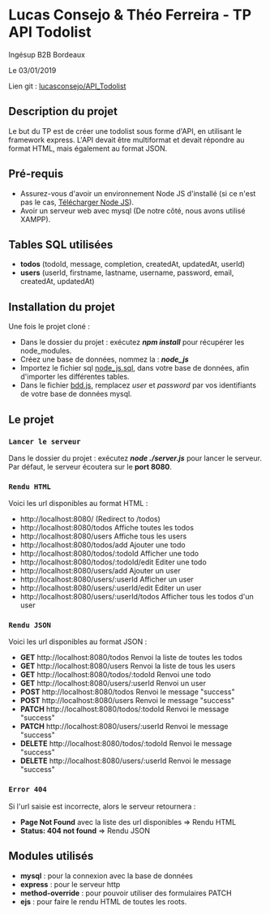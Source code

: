 # Lucas Consejo & Théo Ferreira - TP API Todolist

Ingésup B2B Bordeaux

Le 03/01/2019

Lien git : [lucasconsejo/API_Todolist](https://github.com/lucasconsejo/API_Todolist)

## Description du projet
Le but du TP est de créer une todolist sous forme d'API, en utilisant le framework express.
L'API devait être multiformat et devait répondre au format HTML, mais également au format JSON.

## Pré-requis
* Assurez-vous d'avoir un environnement Node JS d'installé (si ce n'est pas le cas, [Télécharger Node JS](https://nodejs.org/en/)).
* Avoir un serveur web avec mysql (De notre côté, nous avons utilisé XAMPP).

## Tables SQL utilisées 

* **todos** (todoId, message, completion, createdAt, updatedAt, userId)
* **users** (userId, firstname, lastname, username, password, email, createdAt, updatedAt)

## Installation du projet
Une fois le projet cloné :
* Dans le dossier du projet : exécutez ***npm install*** pour récupérer les node_modules.
* Créez une base de données, nommez la : ***node_js***
* Importez le fichier sql [node_js.sql](https://github.com/lucasconsejo/API_Todolist/blob/master/bdd/node_js.sql), dans votre base de données, afin d'importer les différentes tables.
* Dans le fichier [bdd.js](https://github.com/lucasconsejo/API_Todolist/blob/master/bdd/bdd.js), remplacez *user* et *password* par vos identifiants de votre base de données mysql.

## Le projet

### `Lancer le serveur`

Dans le dossier du projet : exécutez ***node ./server.js*** pour lancer le serveur.
Par défaut, le serveur écoutera sur le **port 8080**.

### `Rendu HTML`
Voici les url disponibles au format HTML :
* http://localhost:8080/ (Redirect to /todos)
* http://localhost:8080/todos Affiche toutes les todos
* http://localhost:8080/users Affiche tous les users
* http://localhost:8080/todos/add Ajouter une todo
* http://localhost:8080/todos/:todoId Afficher une todo
* http://localhost:8080/todos/:todoId/edit Editer une todo
* http://localhost:8080/users/add Ajouter un user
* http://localhost:8080/users/:userId Afficher un user
* http://localhost:8080/users/:userId/edit Editer un user
* http://localhost:8080/users/:userId/todos Afficher tous les todos d'un user

### `Rendu JSON`
Voici les url disponibles au format JSON :
* **GET** http://localhost:8080/todos Renvoi la liste de toutes les todos
* **GET** http://localhost:8080/users Renvoi la liste de tous les users
* **GET** http://localhost:8080/todos/:todoId Renvoi une todo
* **GET** http://localhost:8080/users/:userId Renvoi un user
* **POST** http://localhost:8080/todos Renvoi le message "success"
* **POST** http://localhost:8080/users Renvoi le message "success"
* **PATCH** http://localhost:8080/todos/:todoId Renvoi le message "success"
* **PATCH** http://localhost:8080/users/:userId Renvoi le message "success"
* **DELETE** http://localhost:8080/todos/:todoId Renvoi le message "success"
* **DELETE** http://localhost:8080/users/:userId Renvoi le message "success"

### `Error 404`
Si l'url saisie est incorrecte, alors le serveur retournera :
* **Page Not Found** avec la liste des url disponibles => Rendu HTML
* **Status: 404 not found** => Rendu JSON

## Modules utilisés 
* **mysql** : pour la connexion avec la base de données
* **express** : pour le serveur http
* **method-override** : pour pouvoir utiliser des formulaires PATCH
* **ejs** : pour faire le rendu HTML de toutes les roots.
